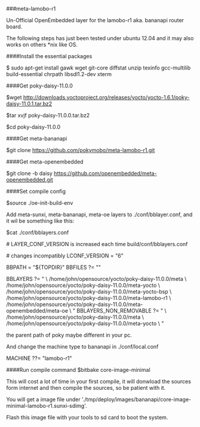 ###meta-lamobo-r1

Un-Official OpenEmbedded layer for the lamobo-r1 aka. bananapi router board.



The following steps has just been tested under ubuntu 12.04 and it may also works on others *nix like OS.


####Install the essential packages

$ sudo apt-get install gawk wget git-core diffstat unzip texinfo gcc-multilib \
     build-essential chrpath libsdl1.2-dev xterm


####Get poky-daisy-11.0.0

$wget http://downloads.yoctoproject.org/releases/yocto/yocto-1.6.1/poky-daisy-11.0.1.tar.bz2

$tar xvjf poky-daisy-11.0.0.tar.bz2

$cd poky-daisy-11.0.0


####Get meta-bananapi

$git clone https://github.com/pokymobo/meta-lamobo-r1.git


####Get meta-openembedded

$git clone -b daisy https://github.com/openembedded/meta-openembedded.git


####Set compile config

$source ./oe-init-build-env

Add meta-sunxi, meta-bananapi, meta-oe layers to ./conf/bblayer.conf, and it wil be something like this:

$cat ./conf/bblayers.conf

\# LAYER_CONF_VERSION is increased each time build/conf/bblayers.conf

\# changes incompatibly
LCONF_VERSION = "6"

BBPATH = "${TOPDIR}"
BBFILES ?= ""

BBLAYERS ?= " \\
/home/john/opensource/yocto/poky-daisy-11.0.0/meta \\
/home/john/opensource/yocto/poky-daisy-11.0.0/meta-yocto \\
/home/john/opensource/yocto/poky-daisy-11.0.0/meta-yocto-bsp \\
/home/john/opensource/yocto/poky-daisy-11.0.0/meta-lamobo-r1 \\
/home/john/opensource/yocto/poky-daisy-11.0.0/meta-openembedded/meta-oe \\
"
BBLAYERS_NON_REMOVABLE ?= " \\
/home/john/opensource/yocto/poky-daisy-11.0.0/meta \\
/home/john/opensource/yocto/poky-daisy-11.0.0/meta-yocto \\
"

the parent path of poky maybe different in your pc.


And change the machine type to bananapi in ./conf/local.conf

MACHINE ??= "lamobo-r1"


####Run compile command
$bitbake core-image-minimal

This will cost a lot of time in your first compile, it will donwload the sources form internet and then compile the sources, so be patient with it.

You will get a image file under './tmp/deploy/images/bananapi/core-image-minimal-lamobo-r1.sunxi-sdimg'.

Flash this image file with your tools to sd card to boot the system.
